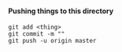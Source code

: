 #### Pushing things to this directory

```
git add <thing>
git commit -m ""
git push -u origin master
```
